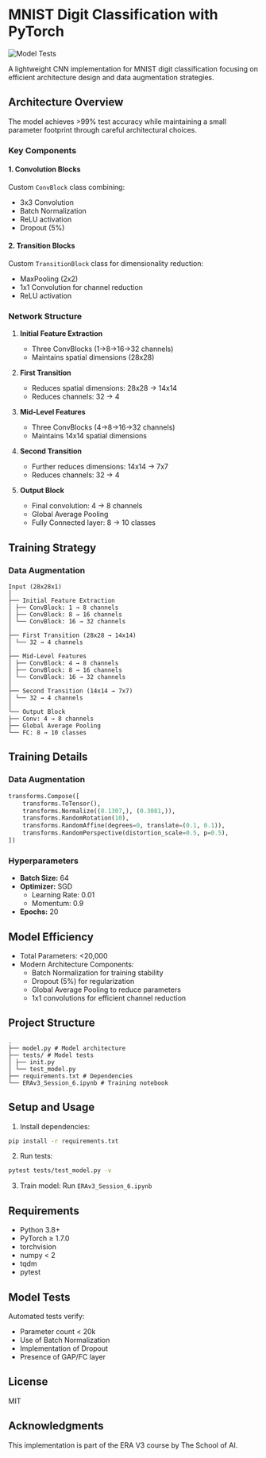 # MNIST Digit Classification with PyTorch

![Model Tests](https://github.com/MohammedYaseen97/erav3-assgn06/actions/workflows/model_tests.yml/badge.svg)

A lightweight CNN implementation for MNIST digit classification focusing on efficient architecture design and data augmentation strategies.

## Architecture Overview

The model achieves >99% test accuracy while maintaining a small parameter footprint through careful architectural choices.

### Key Components

#### 1. Convolution Blocks
Custom `ConvBlock` class combining:
- 3x3 Convolution
- Batch Normalization
- ReLU activation
- Dropout (5%)

#### 2. Transition Blocks
Custom `TransitionBlock` class for dimensionality reduction:
- MaxPooling (2x2)
- 1x1 Convolution for channel reduction
- ReLU activation

### Network Structure

1. **Initial Feature Extraction**
   - Three ConvBlocks (1→8→16→32 channels)
   - Maintains spatial dimensions (28x28)

2. **First Transition**
   - Reduces spatial dimensions: 28x28 → 14x14
   - Reduces channels: 32 → 4

3. **Mid-Level Features**
   - Three ConvBlocks (4→8→16→32 channels)
   - Maintains 14x14 spatial dimensions

4. **Second Transition**
   - Further reduces dimensions: 14x14 → 7x7
   - Reduces channels: 32 → 4

5. **Output Block**
   - Final convolution: 4 → 8 channels
   - Global Average Pooling
   - Fully Connected layer: 8 → 10 classes

## Training Strategy

### Data Augmentation

```
Input (28x28x1)
│
├── Initial Feature Extraction
│ ├── ConvBlock: 1 → 8 channels
│ ├── ConvBlock: 8 → 16 channels
│ └── ConvBlock: 16 → 32 channels
│
├── First Transition (28x28 → 14x14)
│ └── 32 → 4 channels
│
├── Mid-Level Features
│ ├── ConvBlock: 4 → 8 channels
│ ├── ConvBlock: 8 → 16 channels
│ └── ConvBlock: 16 → 32 channels
│
├── Second Transition (14x14 → 7x7)
│ └── 32 → 4 channels
│
└── Output Block
├── Conv: 4 → 8 channels
├── Global Average Pooling
└── FC: 8 → 10 classes
```

## Training Details

### Data Augmentation

```python
transforms.Compose([
    transforms.ToTensor(),
    transforms.Normalize((0.1307,), (0.3081,)),
    transforms.RandomRotation(10),
    transforms.RandomAffine(degrees=0, translate=(0.1, 0.1)),
    transforms.RandomPerspective(distortion_scale=0.5, p=0.5),
])
```

### Hyperparameters
- **Batch Size:** 64
- **Optimizer:** SGD
  - Learning Rate: 0.01
  - Momentum: 0.9
- **Epochs:** 20

## Model Efficiency
- Total Parameters: <20,000
- Modern Architecture Components:
  - Batch Normalization for training stability
  - Dropout (5%) for regularization
  - Global Average Pooling to reduce parameters
  - 1x1 convolutions for efficient channel reduction

## Project Structure

```
.
├── model.py # Model architecture
├── tests/ # Model tests
│ ├── init.py
│ └── test_model.py
├── requirements.txt # Dependencies
└── ERAv3_Session_6.ipynb # Training notebook
```

## Setup and Usage

1. Install dependencies:

```bash
pip install -r requirements.txt
```

2. Run tests:

```bash
pytest tests/test_model.py -v
```

3. Train model: Run `ERAv3_Session_6.ipynb`


## Requirements
- Python 3.8+
- PyTorch ≥ 1.7.0
- torchvision
- numpy < 2
- tqdm
- pytest

## Model Tests
Automated tests verify:
- Parameter count < 20k
- Use of Batch Normalization
- Implementation of Dropout
- Presence of GAP/FC layer

## License
MIT

## Acknowledgments
This implementation is part of the ERA V3 course by The School of AI.